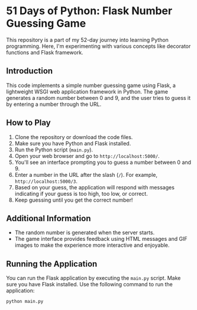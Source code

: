 # 51 Days of Python: Flask Number Guessing Game

This repository is a part of my 52-day journey into learning Python programming. Here, I'm experimenting with various concepts like decorator functions and Flask framework.

## Introduction

This code implements a simple number guessing game using Flask, a lightweight WSGI web application framework in Python. The game generates a random number between 0 and 9, and the user tries to guess it by entering a number through the URL.

## How to Play

1. Clone the repository or download the code files.
2. Make sure you have Python and Flask installed.
3. Run the Python script (`main.py`).
4. Open your web browser and go to `http://localhost:5000/`.
5. You'll see an interface prompting you to guess a number between 0 and 9.
6. Enter a number in the URL after the slash (`/`). For example, `http://localhost:5000/3`.
7. Based on your guess, the application will respond with messages indicating if your guess is too high, too low, or correct.
8. Keep guessing until you get the correct number!

## Additional Information

- The random number is generated when the server starts.
- The game interface provides feedback using HTML messages and GIF images to make the experience more interactive and enjoyable.


## Running the Application

You can run the Flask application by executing the `main.py` script. Make sure you have Flask installed. Use the following command to run the application:

```bash
python main.py
